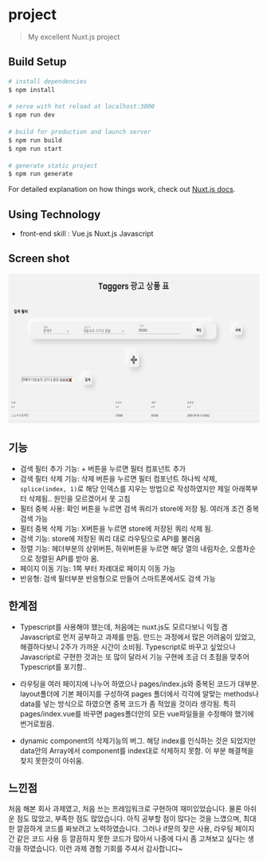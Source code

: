 # project

> My excellent Nuxt.js project

## Build Setup

```bash
# install dependencies
$ npm install

# serve with hot reload at localhost:3000
$ npm run dev

# build for production and launch server
$ npm run build
$ npm run start

# generate static project
$ npm run generate
```

For detailed explanation on how things work, check out [Nuxt.js docs](https://nuxtjs.org).

## Using Technology

- front-end skill : Vue.js Nuxt.js Javascript

## Screen shot

<img src="https://github.com/Taewoong-H/Taggers/blob/master/static/screenshot.PNG" width="600px" height="300px" title="Taggers internship project" alt="Taggers internship project"></img><br/>

## 기능

- 검색 필터 추가 기능: + 버튼을 누르면 필터 컴포넌트 추가
- 검색 필터 삭제 기능: 삭제 버튼을 누르면 필터 컴포넌트 하나씩 삭제, `splice(index, 1)`로 해당 인덱스를 지우는 방법으로 작성하였지만 제일 아래쪽부터 삭제됨.. 원인을 모르겠어서 못 고침
- 필터 중복 사용: 확인 버튼을 누르면 검색 쿼리가 store에 저장 됨. 여러개 조건 중복 검색 가능
- 필터 중복 삭제 기능: X버튼을 누르면 store에 저장된 쿼리 삭제 됨.
- 검색 기능: store에 저장된 쿼리 대로 라우팅으로 API를 불러옴
- 정렬 기능: 헤더부분의 상위버튼, 하위버튼을 누르면 해당 열의 내림차순, 오름차순으로 정렬된 API를 받아 옴.
- 페이지 이동 기능: 1쪽 부터 차례대로 페이지 이동 가능
- 반응형: 검색 필터부분 반응형으로 만들어 스마트폰에서도 검색 가능

## 한계점

- Typescript를 사용해야 했는데, 처음에는 nuxt.js도 모르다보니 익힐 겸 Javascript로 먼저 공부하고 과제를 만듬.
  만드는 과정에서 많은 어려움이 있었고, 해결하다보니 2주가 가까운 시간이 소비됨. Typescript로 바꾸고 싶었으나 Javascript로 구현한 것과는 또 많이 달라서 기능 구현에 조금 더 초점을 맞추어 Typescript를 포기함..

- 라우팅을 여러 페이지에 나누어 하였으나 pages/index.js와 중복된 코드가 대부분. layout폴더에 기본 페이지를 구성하여 pages 폴더에서 각각에 알맞는 methods나 data를 넣는 방식으로 하였으면 중복 코드가 좀 적었을 것이라 생각됨. 특히 pages/index.vue를 바꾸면 pages폴더안의 모든 vue파일들을 수정해야 했기에 번거로웠음.

- dynamic component의 삭제기능의 버그. 해당 index를 인식하는 것은 되었지만 data안의 Array에서 component를 index대로 삭제하지 못함. 이 부분 해결책을 찾지 못한것이 아쉬움.

## 느낀점

처음 해본 회사 과제였고, 처음 쓰는 프레임워크로 구현하여 재미있었습니다. 물론 아쉬운 점도 많았고, 부족한 점도 많았습니다. 아직 공부할 점이 많다는 것을 느꼈으며, 최대한 깔끔하게 코드를 짜보려고 노력하였습니다. 그러나 if문의 잦은 사용, 라우팅 페이지간 같은 코드 사용 등 깔끔하지 못한 코드가 많아서 나중에 다시 좀 고쳐보고 싶다는 생각을 하였습니다. 이런 과제 경험 기회를 주셔서 감사합니다~
